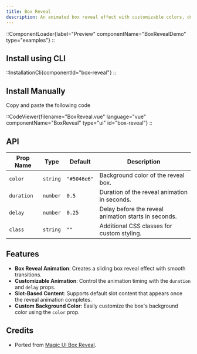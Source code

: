 ```yaml
---
title: Box Reveal
description: An animated box reveal effect with customizable colors, duration, and delay.
---
```


::ComponentLoader{label="Preview" componentName="BoxRevealDemo" type="examples"}
::

## Install using CLI

::InstallationCli{componentId="box-reveal"}
::

## Install Manually

Copy and paste the following code

::CodeViewer{filename="BoxReveal.vue" language="vue" componentName="BoxReveal" type="ui" id="box-reveal"}
::

## API

| Prop Name  | Type     | Default     | Description                                          |
| ---------- | -------- | ----------- | ---------------------------------------------------- |
| `color`    | `string` | `"#5046e6"` | Background color of the reveal box.                  |
| `duration` | `number` | `0.5`       | Duration of the reveal animation in seconds.         |
| `delay`    | `number` | `0.25`      | Delay before the reveal animation starts in seconds. |
| `class`    | `string` | `""`        | Additional CSS classes for custom styling.           |

## Features

- **Box Reveal Animation**: Creates a sliding box reveal effect with smooth transitions.
- **Customizable Animation**: Control the animation timing with the `duration` and `delay` props.
- **Slot-Based Content**: Supports default slot content that appears once the reveal animation completes.
- **Custom Background Color**: Easily customize the box's background color using the `color` prop.

## Credits

- Ported from [Magic UI Box Reveal](https://magicui.design/docs/components/box-reveal).
